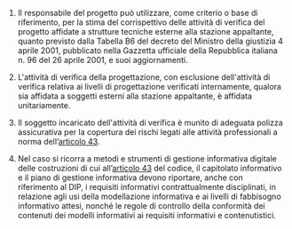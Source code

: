 1. Il responsabile del progetto può utilizzare, come criterio o base di riferimento, per la stima del corrispettivo delle attività di verifica del progetto affidate a strutture tecniche esterne alla stazione appaltante, quanto previsto dalla Tabella B6 del decreto del Ministro della giustizia 4 aprile 2001, pubblicato nella Gazzetta ufficiale della Repubblica italiana n. 96 del 26 aprile 2001, e suoi aggiornamenti.

2. L'attività di verifica della progettazione, con esclusione dell'attività di verifica relativa ai livelli di progettazione verificati internamente, qualora sia affidata a soggetti esterni alla stazione appaltante, è affidata unitariamente.

3. Il soggetto incaricato dell'attività di verifica è munito di adeguata polizza assicurativa per la copertura dei rischi legati alle attività professionali a norma dell’[articolo 43](/allegato-1.7-articolo-43/1).

4. Nel caso si ricorra a metodi e strumenti di gestione informativa digitale delle costruzioni di cui all’[articolo 43](/articolo-43/1) del codice, il capitolato informativo e il piano di gestione informativa devono riportare, anche con riferimento al DIP, i requisiti informativi contrattualmente disciplinati, in relazione agli usi della modellazione informativa e ai livelli di fabbisogno informativo attesi, nonché le regole di controllo della conformità dei contenuti dei modelli informativi ai requisiti informativi e contenutistici.